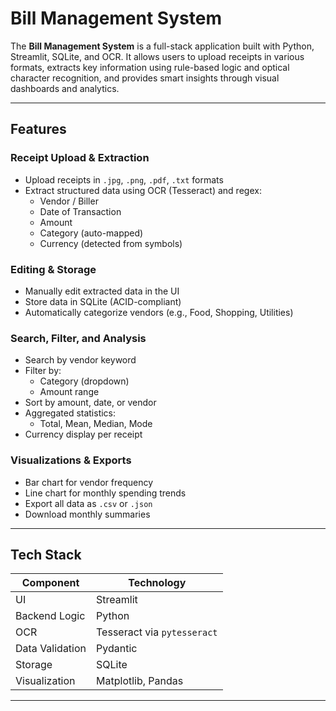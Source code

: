 # Bill Management System

The **Bill Management System** is a full-stack application built with Python, Streamlit, SQLite, and OCR. It allows users to upload receipts in various formats, extracts key information using rule-based logic and optical character recognition, and provides smart insights through visual dashboards and analytics.

---

## Features

### Receipt Upload & Extraction
- Upload receipts in `.jpg`, `.png`, `.pdf`, `.txt` formats
- Extract structured data using OCR (Tesseract) and regex:
  - Vendor / Biller
  - Date of Transaction
  - Amount
  - Category (auto-mapped)
  - Currency (detected from symbols)

### Editing & Storage
- Manually edit extracted data in the UI
- Store data in SQLite (ACID-compliant)
- Automatically categorize vendors (e.g., Food, Shopping, Utilities)

### Search, Filter, and Analysis
- Search by vendor keyword
- Filter by:
  - Category (dropdown)
  - Amount range
- Sort by amount, date, or vendor
- Aggregated statistics:
  - Total, Mean, Median, Mode
- Currency display per receipt

### Visualizations & Exports
- Bar chart for vendor frequency
- Line chart for monthly spending trends
- Export all data as `.csv` or `.json`
- Download monthly summaries

---

## Tech Stack

| Component        | Technology       |
|------------------|------------------|
| UI               | Streamlit        |
| Backend Logic    | Python           |
| OCR              | Tesseract via `pytesseract` |
| Data Validation  | Pydantic         |
| Storage          | SQLite           |
| Visualization    | Matplotlib, Pandas |

---



